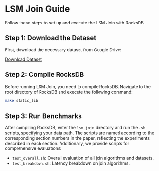 # LSM Join Guide

Follow these steps to set up and execute the LSM Join with RocksDB.

## Step 1: Download the Dataset

First, download the necessary dataset from Google Drive:

[Download Dataset](https://drive.google.com/drive/folders/1k_q1pq2C01rGChallg6aBPq4IOqJppzO?usp=sharing)

## Step 2: Compile RocksDB

Before running LSM Join, you need to compile RocksDB. Navigate to the root directory of RocksDB and execute the following command:

```bash
make static_lib
```

## Step 3: Run Benchmarks                                                   
                                                                              
After compiling RocksDB, enter the `lsm_join` directory and run the `.sh` scripts, specifying your data path. The scripts are named according to the corresponding section numbers in the paper, reflecting the experiments described in each section. Additionally, we provide scripts for comprehensive evaluations:       
                                                                             
- `test_overall.sh`: Overall evaluation of all join algorithms and datasets.                         
- `test_breakdown.sh`: Latency breakdown on join algorithms.                      

